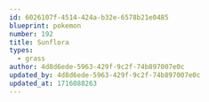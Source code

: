 ```yaml
---
id: 6026107f-4514-424a-b32e-6578b21e0485
blueprint: pokemon
number: 192
title: Sunflora
types:
  - grass
author: 4d8d6ede-5963-429f-9c2f-74b897007e0c
updated_by: 4d8d6ede-5963-429f-9c2f-74b897007e0c
updated_at: 1716088263
---
```

